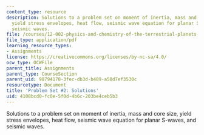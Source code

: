 ```yaml
---
content_type: resource
description: Solutions to a problem set on moment of inertia, mass and core size,
  yield stress envelopes, heat flow, seismic wave equation for planar S-waves, and
  seismic waves.
file: /courses/12-002-physics-and-chemistry-of-the-terrestrial-planets-fall-2008/4108bcd0fc0e5f0d4b6c203be4ceb5b3_MIT12_002f08_ps02_solutions.pdf
file_type: application/pdf
learning_resource_types:
- Assignments
license: https://creativecommons.org/licenses/by-nc-sa/4.0/
ocw_type: OCWFile
parent_title: Assignments
parent_type: CourseSection
parent_uid: 98794178-3fec-db3d-b489-a50d7ef3530c
resourcetype: Document
title: 'Problem Set #2: Solutions'
uid: 4108bcd0-fc0e-5f0d-4b6c-203be4ceb5b3
---
```

Solutions to a problem set on moment of inertia, mass and core size, yield stress envelopes, heat flow, seismic wave equation for planar S-waves, and seismic waves.